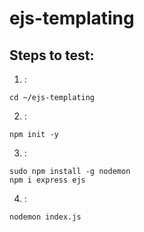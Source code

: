 # ejs-templating
 

## Steps to test:

1. : 
```
cd ~/ejs-templating
```
2. :
```
npm init -y
```


3. :
```
sudo npm install -g nodemon
npm i express ejs
```

4. :
 
```
nodemon index.js
```

